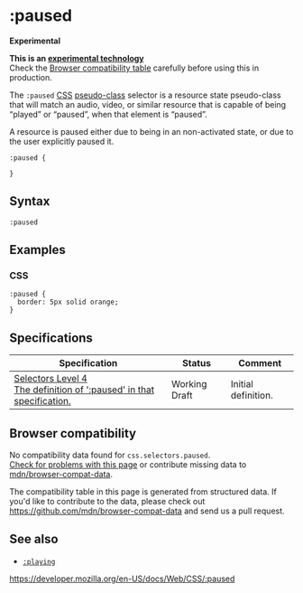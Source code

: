 # :paused

**Experimental**

**This is an [experimental technology](https://developer.mozilla.org/en-US/docs/MDN/Guidelines/Conventions_definitions#experimental)**  
Check the [Browser compatibility table](#browser_compatibility) carefully before using this in production.

The `:paused` [CSS](https://developer.mozilla.org/en-US/docs/Web/CSS) [pseudo-class](pseudo-classes) selector is a resource state pseudo-class that will match an audio, video, or similar resource that is capable of being “played” or “paused”, when that element is “paused”.

A resource is paused either due to being in an non-activated state, or due to the user explicitly paused it.

    :paused {

    }

## Syntax

    :paused

## Examples

### CSS

    :paused {
      border: 5px solid orange;
    }

## Specifications

<table><thead><tr class="header"><th>Specification</th><th>Status</th><th>Comment</th></tr></thead><tbody><tr class="odd"><td><a href="https://drafts.csswg.org/selectors-4/#selectordef-paused">Selectors Level 4<br />
<span class="small">The definition of ':paused' in that specification.</span></a></td><td><span class="spec-wd">Working Draft</span></td><td>Initial definition.</td></tr></tbody></table>

## Browser compatibility

No compatibility data found for `css.selectors.paused`.  
[Check for problems with this page](#on-github) or contribute missing data to [mdn/browser-compat-data](https://github.com/mdn/browser-compat-data).

The compatibility table in this page is generated from structured data. If you'd like to contribute to the data, please check out <https://github.com/mdn/browser-compat-data> and send us a pull request.

## See also

- [`:playing`](:playing)

<a href="https://developer.mozilla.org/en-US/docs/Web/CSS/:paused" class="_attribution-link">https://developer.mozilla.org/en-US/docs/Web/CSS/:paused</a>
